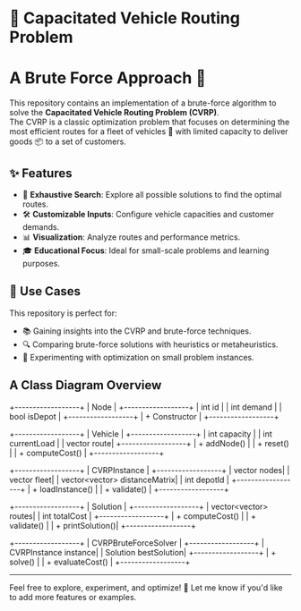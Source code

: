 # 🚛 Capacitated Vehicle Routing Problem 
# A Brute Force Approach 💪

This repository contains an implementation of a brute-force algorithm to solve the **Capacitated Vehicle Routing Problem (CVRP)**.  
The CVRP is a classic optimization problem that focuses on determining the most efficient routes for a fleet of vehicles 🚐 with limited capacity to deliver goods 📦 to a set of customers.  

## ✨ Features  
- 🧠 **Exhaustive Search**: Explore all possible solutions to find the optimal routes.  
- 🛠️ **Customizable Inputs**: Configure vehicle capacities and customer demands.  
- 📊 **Visualization**: Analyze routes and performance metrics.  
- 🎓 **Educational Focus**: Ideal for small-scale problems and learning purposes.  

## 🚀 Use Cases  
This repository is perfect for:  
- 📚 Gaining insights into the CVRP and brute-force techniques.  
- 🔍 Comparing brute-force solutions with heuristics or metaheuristics.  
- 🧪 Experimenting with optimization on small problem instances.  

## A Class Diagram Overview

+------------------+
|      Node        |
+------------------+
| int id           |
| int demand       |
| bool isDepot     |
+------------------+
| + Constructor    |
+------------------+

+------------------+
|     Vehicle      |
+------------------+
| int capacity     |
| int currentLoad  |
| vector<int> route|
+------------------+
| + addNode()      |
| + reset()        |
| + computeCost()  |
+------------------+

+------------------+
|  CVRPInstance    |
+------------------+
| vector<Node> nodes|
| vector<Vehicle> fleet|
| vector<vector<int>> distanceMatrix|
| int depotId      |
+------------------+
| + loadInstance() |
| + validate()     |
+------------------+

+------------------+
|    Solution      |
+------------------+
| vector<vector<int>> routes|
| int totalCost    |
+------------------+
| + computeCost()  |
| + validate()     |
| + printSolution()|
+------------------+

+------------------+
| CVRPBruteForceSolver |
+------------------+
| CVRPInstance instance|
| Solution bestSolution|
+------------------+
| + solve()        |
| + evaluateCost() |
+------------------+

---

Feel free to explore, experiment, and optimize! 🧩 Let me know if you'd like to add more features or examples.  
